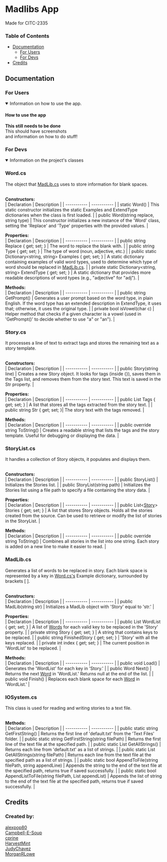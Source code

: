 # Madlibs App
Made for CITC-2335
### Table of Contents
- [Documentation](#documentation)
  - [For Users](#for-users)
  - [For Devs](#for-devs)
- [Credits](#credits)

## Documentation

### For Users
<details open>

<summary>Information on how to use the app.</summary>

#### How to use the app
**This still needs to be done**<br/>This should have screenshots <br/> and information on how to do stuff!
</details>

### For Devs
<details open>

<summary>Information on the project's classes</summary>

### Word.cs
The object that [MadLib.cs](#madlibcs) uses to store information for blank spaces.<br/><br/>

**Constructors:**<br/>
| Declaration | Description |
| ----------- | ----------- |
| static Word() | This static constructor initializes the static Examples and ExtendType dictionaries when the class is first loaded. |
| public Word(string replace, string type) | This constructor initializes a new instance of the 'Word' class, setting the 'Replace' and 'Type' properties with the provided values. |

**Properties:**<br/>
| Declaration | Description |
| ----------- | ----------- |
| public string Replace { get; set; } | The word to replace the blank with. |
| public string Type { get; set; } | The type of word (noun, adjective, etc.) |
| public static Dictionary<string, string> Examples { get; set; } | A static dictionary containing examples of valid word types, used to determine which type of word should be replaced in [MadLib.cs](#madlibcs). |
| private static Dictionary<string, string> ExtendType { get; set; } | A static dictionary that provides more readable descriptions of word types (e.g., "adjective" for "adj"). |

**Methods:**<br/>
| Declaration | Description |
| ----------- | ----------- |
| public string GetPrompt() | Generates a user prompt based on the word type, in plain English. If the word type has an extended description in ExtendType, it uses that; otherwise, it uses the original type. |
| private bool isVowel(char c) | Helper method that checks if a given character is a vowel (used in 'GetPrompt()' to decide whether to use "a" or "an"). |

### Story.cs
It processes a line of text to extract tags and stores the remaining text as a story template.<br/><br/>

**Constructors:**<br/>
| Declaration | Description |
| ----------- | ----------- |
| public Story(string line) | Creates a new Story object. It looks for tags (inside {}), saves them in the Tags list, and removes them from the story text. This text is saved in the Str property. |

**Properties:**<br/>
| Declaration | Description |
| ----------- | ----------- |
| public List<string> Tags { get; set; } | A list that stores all the tags extracted from the story text. |
| public string Str { get; set; }| The story text with the tags removed. |

**Methods:**<br/>
| Declaration | Description |
| ----------- | ----------- |
| public override string ToString() | Creates a readable string that lists the tags and the story template. Useful for debugging or displaying the data. |

### StoryList.cs
It handles a collection of Story objects, it populates and displays them.<br/><br/>

**Constructors:**<br/>
| Declaration | Description |
| ----------- | ----------- |
| public StoryList() | Initializes the Stories list. |
| public StoryList(string path) | Initializes the Stories list using a file path to specify a file containing the story data. |

**Properties:**<br/>
| Declaration | Description |
| ----------- | ----------- |
| public List<[Story](#storycs)> Stories { get; set; } | A list that stores Story objects. Holds all the stories created from the source. Can be used to retrieve or modify the list of stories in the StoryList. |

**Methods:**<br/>
| Declaration | Description |
| ----------- | ----------- |
| public override string ToString() | Combines all stories in the list into one string. Each story is added on a new line to make it easier to read. |

### MadLib.cs
Generates a list of words to be replaced in story. Each blank space is represented by a key in [Word.cs's](#wordcs) Example dictionary, surrounded by brackets [ ].<br/><br/>

**Constructors:**<br/>
| Declaration | Description |
| ----------- | ----------- |
| public MadLib(string str) | Initializes a MadLib object with 'Story' equal to 'str.' |

**Properties:**<br/>
| Declaration | Description |
| ----------- | ----------- |
| public List<Word> WordList { get; set; } | A list of [Words](#wordcs) for each valid key to be replaced in the 'Story' property. |
| private string Story { get; set; } | A string that contains keys to be replaced. |
| public string FinishedStory { get; set; } | 'Story' with all the keys replaced. |
| private int index { get; set; } | The current position in 'WordList' to be replaced. |

**Methods:**<br/>
| Declaration | Description |
| ----------- | ----------- |
| public void Load() | Generates the 'WordList' for each key in 'Story.' |
| public Word Next() | Returns the next [Word](#wordcs) in 'WordList.' Returns null at the end of the list. |
| public void Finish() | Replaces each blank space for each [Word](#wordcs) in 'WordList.' |

### IOSystem.cs
This class is used for reading and writing stories to a text file.<br/><br/>

**Methods:**<br/>
| Declaration | Description |
| ----------- | ----------- |
| public static string GetFirstString() | Returns the first line of 'default.txt' from the 'Text Files' folder. |
| public static string GetFirstString(string filePath) | Returns the first line of the text file at the specified path. |
| public static List<string> GetAllStrings() | Returns each line from 'default.txt' as a list of strings. |
| public static List<string> GetAllStrings(string filePath) | Returns each line from the text file at the specified path as a list of strings. |
| public static bool AppendToFile(string filePath, string appendLine) | Appends the string to the end of the text file at the specified path, returns true if saved successfully. |
| public static bool AppendListToFile(string filePath, List<string> appendList) | Appends the list of string to the end of the text file at the specified path, returns true if saved successfully. |
</details>

## Credits

### Created by:

[alexpop80](https://github.com/alexpop80)<br/>
[Campbell-E-Soup](https://github.com/Campbell-E-Soup)<br/>
[cprine](https://github.com/cprine)<br/>
[HarvestMint](https://github.com/HarvestMint)<br/>
[JudyChavez](https://github.com/JudyChavez)<br/>
[MorganRLowe](https://github.com/MorganRLowe)
